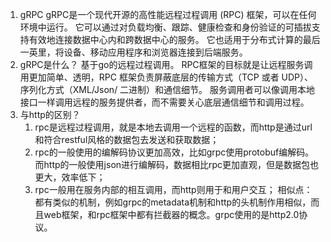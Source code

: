 1. gRPC
   gRPC是一个现代开源的高性能远程过程调用 (RPC) 框架，可以在任何环境中运行。
   它可以通过对负载均衡、跟踪、健康检查和身份验证的可插拔支持有效地连接数据中心内和跨数据中心的服务。 
   它也适用于分布式计算的最后一英里，将设备、移动应用程序和浏览器连接到后端服务。
2. gRPC是什么？
   基于go的远程过程调用。
   RPC框架的目标就是让远程服务调用更加简单、透明，RPC 框架负责屏蔽底层的传输方式（TCP 或者 UDP）、序列化方式（XML/Json/ 二进制）和通信细节。
   服务调用者可以像调用本地接口一样调用远程的服务提供者，而不需要关心底层通信细节和调用过程。 
3. 与http的区别？ 
   1. rpc是远程过程调用，就是本地去调用一个远程的函数，而http是通过url和符合restful风格的数据包去发送和获取数据； 
   2. rpc的一般使用的编解码协议更加高效，比如grpc使用protobuf编解码。而http的一般使用json进行编解码，数据相比rpc更加直观，但是数据包也更大，效率低下； 
   3. rpc一般用在服务内部的相互调用，而http则用于和用户交互；
  相似点：都有类似的机制，例如grpc的metadata机制和http的头机制作用相似，而且web框架，和rpc框架中都有拦截器的概念。grpc使用的是http2.0协议。